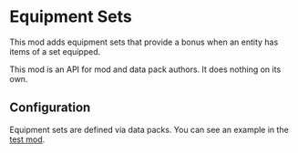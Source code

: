# Equipment Sets

This mod adds equipment sets that provide a bonus when an entity has items of a set equipped.

This mod is an API for mod and data pack authors. It does nothing on its own.

## Configuration

Equipment sets are defined via data packs. You can see an example in the [test mod](https://github.com/TheRedBrain/equipment-sets/tree/1.21.1/src/testmod/resources/data/equipmentsets_test).
